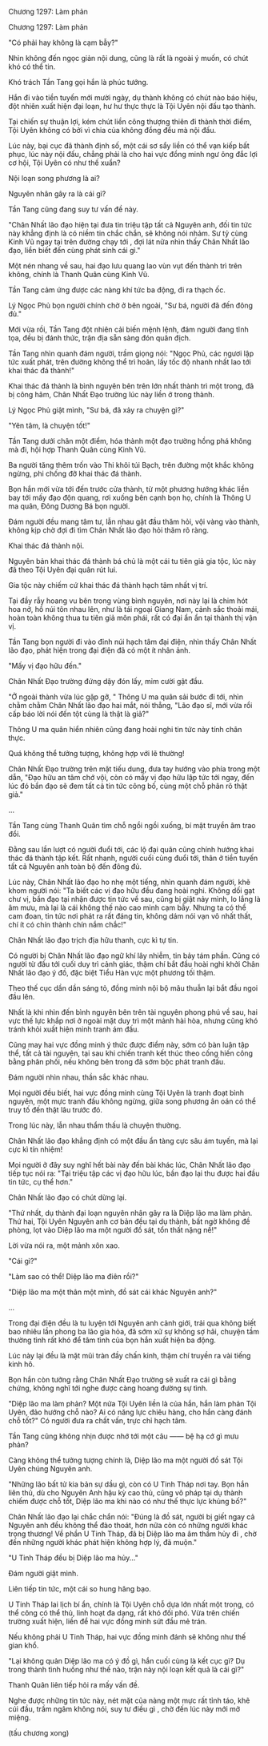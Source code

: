 




Chương 1297: Làm phản


Chương 1297: Làm phản

"Có phải hay không là cạm bẫy?"

Nhìn không đến ngọc giản nội dung, cũng là rất là ngoài ý muốn, có chút khó có thể tin.

Khó trách Tần Tang gọi hắn là phúc tướng.

Hắn đi vào tiền tuyến mới mười ngày, dụ thành không có chút nào báo hiệu, đột nhiên xuất hiện đại loạn, hư hư thực thực là Tội Uyên nội đấu tạo thành.

Tại chiến sự thuận lợi, kém chút liền công thượng thiên đi thành thời điểm, Tội Uyên không có bởi vì chia của không đồng đều mà nội đấu.

Lúc này, bại cục đã thành định số, một cái sơ sẩy liền có thể vạn kiếp bất phục, lúc này nội đấu, chẳng phải là cho hai vực đồng minh ngư ông đắc lợi cơ hội, Tội Uyên có như thế xuẩn?

Nội loạn song phương là ai?

Nguyên nhân gây ra là cái gì?

Tần Tang cũng đang suy tư vấn đề này.

"Chân Nhất lão đạo hiện tại đưa tin triệu tập tất cả Nguyên anh, đối tin tức này khẳng định là có niềm tin chắc chắn, sẽ không nói nhảm. Sư tỷ cùng Kinh Vũ ngay tại trên đường chạy tới , đợi lát nữa nhìn thấy Chân Nhất lão đạo, liền biết đến cùng phát sinh cái gì."

Một nén nhang về sau, hai đạo lưu quang lao vùn vụt đến thành trì trên không, chính là Thanh Quân cùng Kinh Vũ.

Tần Tang cảm ứng được các nàng khí tức ba động, đi ra thạch ốc.

Lý Ngọc Phủ bọn người chính chờ ở bên ngoài, "Sư bá, người đã đến đông đủ."

Mới vừa rồi, Tần Tang đột nhiên cải biến mệnh lệnh, đám người đang tĩnh tọa, đều bị đánh thức, trận địa sẵn sàng đón quân địch.

Tần Tang nhìn quanh đám người, trầm giọng nói: "Ngọc Phủ, các ngươi lập tức xuất phát, trên đường không thể trì hoãn, lấy tốc độ nhanh nhất lao tới khai thác đá thành!"

Khai thác đá thành là bình nguyên bên trên lớn nhất thành trì một trong, đã bị công hãm, Chân Nhất Đạo trường lúc này liền ở trong thành.

Lý Ngọc Phủ giật mình, "Sư bá, đã xảy ra chuyện gì?"

"Yên tâm, là chuyện tốt!"

Tần Tang dưới chân một điểm, hóa thành một đạo trường hồng phá không mà đi, hội hợp Thanh Quân cùng Kinh Vũ.

Ba người tăng thêm trốn vào Thi khôi túi Bạch, trên đường một khắc không ngừng, phi chống đỡ khai thác đá thành.

Bọn hắn mới vừa tới đến trước cửa thành, từ một phương hướng khác liền bay tới mấy đạo độn quang, rơi xuống bên cạnh bọn họ, chính là Thông U ma quân, Đông Dương Bá bọn người.

Đám người đều mang tâm tư, lẫn nhau gật đầu thăm hỏi, vội vàng vào thành, không kịp chờ đợi đi tìm Chân Nhất lão đạo hỏi thăm rõ ràng.

Khai thác đá thành nội.

Nguyên bản khai thác đá thành bá chủ là một cái tu tiên giả gia tộc, lúc này đã theo Tội Uyên đại quân rút lui.

Gia tộc này chiếm cứ khai thác đá thành hạch tâm nhất vị trí.

Tại đầy rẫy hoang vu bên trong vùng bình nguyên, nơi này lại là chim hót hoa nở, hồ núi tôn nhau lên, như là tái ngoại Giang Nam, cảnh sắc thoải mái, hoàn toàn không thua tu tiên giả môn phái, rất có đại ẩn ẩn tại thành thị vận vị.

Tần Tang bọn người đi vào đỉnh núi hạch tâm đại điện, nhìn thấy Chân Nhất lão đạo, phát hiện trong đại điện đã có một ít nhân ảnh.

"Mấy vị đạo hữu đến."

Chân Nhất Đạo trường đứng dậy đón lấy, mỉm cười gật đầu.

"Ở ngoài thành vừa lúc gặp gỡ, " Thông U ma quân sải bước đi tới, nhìn chằm chằm Chân Nhất lão đạo hai mắt, nói thẳng, "Lão đạo sĩ, mới vừa rồi cấp báo lời nói đến tột cùng là thật là giả?"

Thông U ma quân hiển nhiên cũng đang hoài nghi tin tức này tính chân thực.

Quá không thể tưởng tượng, không hợp với lẽ thường!

Chân Nhất Đạo trường trên mặt tiếu dung, đưa tay hướng vào phía trong một dẫn, "Đạo hữu an tâm chớ vội, còn có mấy vị đạo hữu lập tức tới ngay, đến lúc đó bần đạo sẽ đem tất cả tin tức công bố, cùng một chỗ phân rõ thật giả."

...

Tần Tang cùng Thanh Quân tìm chỗ ngồi ngồi xuống, bí mật truyền âm trao đổi.

Đằng sau lần lượt có người đuổi tới, các lộ đại quân cũng chính hướng khai thác đá thành tập kết. Rất nhanh, người cuối cùng đuổi tới, thân ở tiền tuyến tất cả Nguyên anh toàn bộ đến đông đủ.

Lúc này, Chân Nhất lão đạo ho nhẹ một tiếng, nhìn quanh đám người, khẽ khom người nói: "Ta biết các vị đạo hữu đều đang hoài nghi. Không dối gạt chư vị, bần đạo tại nhận được tin tức về sau, cũng bị giật nảy mình, lo lắng là âm mưu, mà lại là cái không thế nào cao minh cạm bẫy. Nhưng ta có thể cam đoan, tin tức nơi phát ra rất đáng tin, không dám nói vạn vô nhất thất, chí ít có chín thành chín nắm chắc!"

Chân Nhất lão đạo trịch địa hữu thanh, cực kì tự tin.

Có người bị Chân Nhất lão đạo ngữ khí lây nhiễm, tin bảy tám phần. Cũng có người từ đầu tới cuối duy trì cảnh giác, thậm chí bắt đầu hoài nghi khởi Chân Nhất lão đạo ý đồ, đặc biệt Tiểu Hàn vực một phương tối thậm.

Theo thế cục dần dần sáng tỏ, đồng minh nội bộ mâu thuẫn lại bắt đầu ngoi đầu lên.

Nhất là khi nhìn đến bình nguyên bên trên tài nguyên phong phú về sau, hai vực thế lực khắp nơi ở ngoài mặt duy trì một mảnh hài hòa, nhưng cũng khó tránh khỏi xuất hiện minh tranh ám đấu.

Cũng may hai vực đồng minh ý thức được điểm này, sớm có bàn luận tập thể, tất cả tài nguyên, tại sau khi chiến tranh kết thúc theo cống hiến công bằng phân phối, nếu không bên trong đã sớm bộc phát tranh đấu.

Đám người nhìn nhau, thần sắc khác nhau.

Mọi người đều biết, hai vực đồng minh cùng Tội Uyên là tranh đoạt bình nguyên, một mực tranh đấu không ngừng, giữa song phương ân oán có thể truy tố đến thật lâu trước đó.

Trong lúc này, lẫn nhau thẩm thấu là chuyện thường.

Chân Nhất lão đạo khẳng định có một đầu ẩn tàng cực sâu ám tuyến, mà lại cực kì tín nhiệm!

Mọi người ở đây suy nghĩ hết bài này đến bài khác lúc, Chân Nhất lão đạo tiếp tục nói ra: "Tại triệu tập các vị đạo hữu lúc, bần đạo lại thu được hai đầu tin tức, cụ thể hơn."

Chân Nhất lão đạo có chút dừng lại.

"Thứ nhất, dụ thành đại loạn nguyên nhân gây ra là Diệp lão ma làm phản. Thứ hai, Tội Uyên Nguyên anh cơ bản đều tại dụ thành, bất ngờ không đề phòng, lọt vào Diệp lão ma một người đồ sát, tổn thất nặng nề!"

Lời vừa nói ra, một mảnh xôn xao.

"Cái gì?"

"Làm sao có thể! Diệp lão ma điên rồi?"

"Diệp lão ma một thân một mình, đồ sát cái khác Nguyên anh?"

...

Trong đại điện đều là tu luyện tới Nguyên anh cảnh giới, trải qua không biết bao nhiêu lần phong ba lão gia hỏa, đã sớm xử sự không sợ hãi, chuyện tầm thường tình rất khó để tâm tình của bọn hắn xuất hiện ba động.

Lúc này lại đều là mặt mũi tràn đầy chấn kinh, thậm chí truyền ra vài tiếng kinh hô.

Bọn hắn còn tưởng rằng Chân Nhất Đạo trường sẽ xuất ra cái gì bằng chứng, không nghĩ tới nghe được càng hoang đường sự tình.

"Diệp lão ma làm phản? Một nửa Tội Uyên liền là của hắn, hắn làm phản Tội Uyên, đảo hướng chỗ nào? Ai có năng lực chiêu hàng, cho hắn càng đánh chỗ tốt?" Có người đưa ra chất vấn, trực chỉ hạch tâm.

Tần Tang cũng không nhịn được nhớ tới một câu —— bệ hạ cớ gì mưu phản?

Càng không thể tưởng tượng chính là, Diệp lão ma một người đồ sát Tội Uyên chúng Nguyên anh.

"Những lão bất tử kia bản sự dầu gì, còn có U Tinh Tháp nơi tay. Bọn hắn liên thủ, dù cho Nguyên Anh hậu kỳ cao thủ, cũng vô pháp tại dụ thành chiếm được chỗ tốt, Diệp lão ma khi nào có như thế thực lực khủng bố?"

Chân Nhất lão đạo lại chắc chắn nói: "Đúng là đồ sát, người bị giết ngay cả Nguyên anh đều không thể đào thoát, hơn nữa còn có những người khác trọng thương! Về phần U Tinh Tháp, đã bị Diệp lão ma âm thầm hủy đi , chờ đến những người khác phát hiện không hợp lý, đã muộn."

"U Tinh Tháp đều bị Diệp lão ma hủy..."

Đám người giật mình.

Liên tiếp tin tức, một cái so hung hăng bạo.

U Tinh Tháp lai lịch bí ẩn, chính là Tội Uyên chỗ dựa lớn nhất một trong, có thể công có thể thủ, linh hoạt đa dạng, rất khó đối phó. Vừa trên chiến trường xuất hiện, liền để hai vực đồng minh sứt đầu mẻ trán.

Nếu không phải U Tinh Tháp, hai vực đồng minh đánh sẽ không như thế gian khổ.

"Lại không quản Diệp lão ma có ý đồ gì, hắn cuối cùng là kết cục gì? Dụ trong thành tình huống như thế nào, trận này nội loạn kết quả là cái gì?"

Thanh Quân liên tiếp hỏi ra mấy vấn đề.

Nghe được những tin tức này, nét mặt của nàng một mực rất tỉnh táo, khẽ cúi đầu, trầm ngâm không nói, suy tư điều gì , chờ đến lúc này mới mở miệng.

(tấu chương xong)




